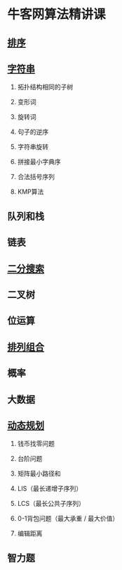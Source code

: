 # 牛客网算法精讲课

## [排序](https://github.com/MrQuJL/nowcoder-algorithm-typical/blob/master/排序/README.md "排序")

## [字符串](https://github.com/MrQuJL/nowcoder-algorithm-typical/blob/master/字符串/README.md "字符串")

1. 拓扑结构相同的子树

2. 变形词

3. 旋转词

4. 句子的逆序

5. 字符串旋转

6. 拼接最小字典序

7. 合法括号序列

8. KMP算法

## 队列和栈

## 链表

## [二分搜索](https://github.com/MrQuJL/nowcoder-algorithm-typical/blob/master/二分搜索/README.md "二分搜索")

## 二叉树

## 位运算

## [排列组合](https://github.com/MrQuJL/nowcoder-algorithm-typical/blob/master/排列组合/README.md "排列组合")

## 概率

## 大数据

## [动态规划](https://github.com/MrQuJL/nowcoder-algorithm-typical/blob/master/动态规划/README.md "动态规划")

1. 钱币找零问题

2. 台阶问题

3. 矩阵最小路径和

4. LIS（最长递增子序列）

5. LCS（最长公共子序列）

6. 0-1背包问题（最大承重 / 最大价值）

7. 编辑距离

## 智力题



